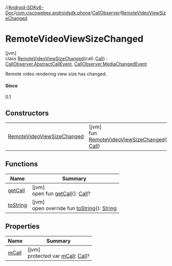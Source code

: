 //[Android-SDKv6-Doc](../../../../index.md)/[com.ciscowebex.androidsdk.phone](../../index.md)/[CallObserver](../index.md)/[RemoteVideoViewSizeChanged](index.md)

# RemoteVideoViewSizeChanged

[jvm]\
class [RemoteVideoViewSizeChanged](index.md)(call: [Call](../../-call/index.md)) : [CallObserver.AbstractCallEvent](../-abstract-call-event/index.md), [CallObserver.MediaChangedEvent](../-media-changed-event/index.md)

Remote video rendering view size has changed.

#### Since

0.1

## Constructors

| | |
|---|---|
| [RemoteVideoViewSizeChanged](-remote-video-view-size-changed.md) | [jvm]<br>fun [RemoteVideoViewSizeChanged](-remote-video-view-size-changed.md)(call: [Call](../../-call/index.md)) |

## Functions

| Name | Summary |
|---|---|
| [getCall](../-abstract-call-event/get-call.md) | [jvm]<br>open fun [getCall](../-abstract-call-event/get-call.md)(): [Call](../../-call/index.md)? |
| [toString](../-abstract-call-event/to-string.md) | [jvm]<br>open override fun [toString](../-abstract-call-event/to-string.md)(): [String](https://kotlinlang.org/api/latest/jvm/stdlib/kotlin/-string/index.html) |

## Properties

| Name | Summary |
|---|---|
| [mCall](../-abstract-call-event/m-call.md) | [jvm]<br>protected var [mCall](../-abstract-call-event/m-call.md): [Call](../../-call/index.md)? |
